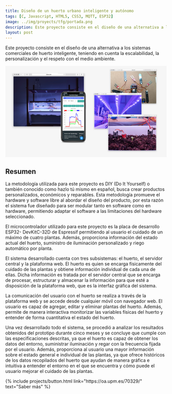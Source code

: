 ```yaml
---
title: Diseño de un huerto urbano inteligente y autónomo
tags: [C, Javascript, HTML5, CSS3, MQTT, ESP32]
image: ../img/proyects/tfg/portada.png
description: Este proyecto consiste en el diseño de una alternativa a los sistemas comerciales de huerto inteligente, teniendo en cuenta la escalabilidad, la personalización y el respeto con el medio ambiente.
layout: post
---
```


Este proyecto consiste en el diseño de una alternativa a los sistemas comerciales de huerto inteligente, teniendo en cuenta la escalabilidad, la personalización y el respeto con el medio ambiente.

![preview](../img/proyects/tfg/portada.png)

## Resumen

La metodología utilizada para este proyecto es DIY (Do It Yourself) o también
conocido como hazlo tú mismo en español, busca crear productos personalizados,
económicos y reparables. Esta metodología promueve el hardware y software libre al
abordar el diseño del producto, por esta razón el sistema fue diseñado para ser modular
tanto en software como en hardware, permitiendo adaptar el software a las limitaciones
del hardware seleccionado.

El microcontrolador utilizado para este proyecto es la placa de desarrollo ESP32-
DevKitC-32D de Espressif permitiendo al usuario el cuidado de un máximo de cuatro
plantas. Además, proporciona información del estado actual del huerto, suministro de
iluminación personalizado y riego automático por planta.

El sistema desarrollado cuenta con tres subsistemas: el huerto, el servidor central
y la plataforma web. El huerto es quien se encarga físicamente del cuidado de las plantas
y obtiene información individual de cada una de ellas. Dicha información es tratada por
el servidor central que se encarga de procesar, estructurar y almacenar la información
para que esté a disposición de la plataforma web, que es la interfaz gráfica del sistema.

La comunicación del usuario con el huerto se realiza a través de la plataforma web
y se accede desde cualquier móvil con navegador web. El usuario es capaz de agregar,
editar y eliminar plantas del huerto. Además, permite de manera interactiva monitorizar
las variables físicas del huerto y entender de forma cuantitativa el estado del huerto.

Una vez desarrollado todo el sistema, se procedió a analizar los resultados
obtenidos del prototipo durante cinco meses y se concluye que cumple con las
especificaciones descritas, ya que el huerto es capaz de obtener los datos del entorno,
suministrar iluminación y regar con la frecuencia fijada por el usuario. Además,
proporciona al usuario una mayor información sobre el estado general e individual de las
plantas, ya que ofrece históricos de los datos recopilados del huerto que ayudan de manera
gráfica e intuitiva a entender el entorno en el que se encuentra y cómo puede el usuario
mejorar el cuidado de las plantas.

<p class="text-center">
{% include projects/button.html link="https://oa.upm.es/70329/" text="Saber más" %}
</p>